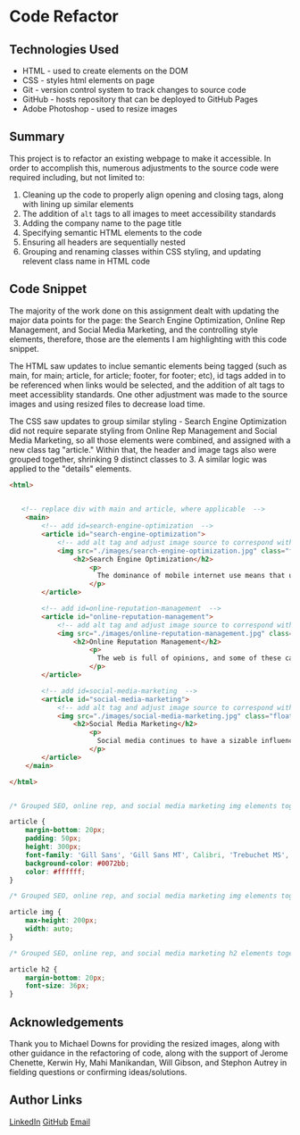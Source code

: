 # Code Refactor

## Technologies Used
- HTML - used to create elements on the DOM
- CSS - styles html elements on page
- Git - version control system to track changes to source code
- GitHub - hosts repository that can be deployed to GitHub Pages
- Adobe Photoshop - used to resize images

## Summary 
This project is to refactor an existing webpage to make it accessible. In order to accomplish this, numerous adjustments to the source code were required including, but not limited to:

1) Cleaning up the code to properly align opening and closing tags, along with lining up similar elements
2) The addition of ` alt ` tags to all images to meet accessibility standards
3) Adding the company name to the page title
4) Specifying semantic HTML elements to the code
5) Ensuring all headers are sequentially nested
6) Grouping and renaming classes within CSS styling, and updating relevent class name in HTML code

## Code Snippet

The majority of the work done on this assignment dealt with updating the major data points for the page: the Search Engine Optimization, Online Rep Management, and Social Media Marketing, and the controlling style elements, therefore, those are the elements I am highlighting with this code snippet.

The HTML saw updates to inclue semantic elements being tagged (such as main, for main; article, for article; footer, for footer; etc), id tags added in to be referenced when links would be selected, and the addition of alt tags to meet accessiblity standards.  One other adjustment was made to the source images and using resized files to decrease load time.

The CSS saw updates to group similar styling - Search Engine Optimization did not require separate styling from Online Rep Management and Social Media Marketing, so all those elements were combined, and assigned with a new class tag "article." Within that, the header and image tags also were grouped together, shrinking 9 distinct classes to 3.  A similar logic was applied to the "details" elements.

```html
<html>

   
   <!-- replace div with main and article, where applicable  -->
    <main>    
        <!-- add id=search-engine-optimization  -->
        <article id="search-engine-optimization">
            <!-- add alt tag and adjust image source to correspond with sizing adjustment to source image -->
            <img src="./images/search-engine-optimization.jpg" class="float-left" alt="workstation with SEO notes"/>
                <h2>Search Engine Optimization</h2>
                    <p>
                      The dominance of mobile internet use means that users are searching for the right business as they travel, shop, or sit on their couch at home. Search Engine Optimization (SEO) allows you to increase your visibility and find the right customers for your business.
                    </p>
        </article>

        <!-- add id=online-reputation-management  -->
        <article id="online-reputation-management">
            <!-- add alt tag and adjust image source to correspond with sizing adjustment to source image -->
            <img src="./images/online-reputation-management.jpg" class="float-right" alt="laptop screen showing increasing reputation metrics"/>
                <h2>Online Reputation Management</h2>
                    <p>
                      The web is full of opinions, and some of these can be negative. Social media allows anyone with an internet connection to say whatever they want about your business. Online Reputation Management gives you the control over what potential customers see when they search for your business.
                    </p>
        </article>

        <!-- add id=social-media-marketing  -->
        <article id="social-media-marketing">
            <!-- add alt tag and adjust image source to correspond with sizing adjustment to source image -->
            <img src="./images/social-media-marketing.jpg" class="float-left" alt="table displaying numerous social media related icons and phrases"/>
                <h2>Social Media Marketing</h2>
                    <p>
                      Social media continues to have a sizable influence on buying habits. Social media marketing helps you determine which platforms are suited to your brand, using analytics to find the right markets and increase your lead generation.
                    </p>
        </article>
    </main>

</html>

```

```css

/* Grouped SEO, online rep, and social media marketing img elements together */

article { 
    margin-bottom: 20px;
    padding: 50px;
    height: 300px;
    font-family: 'Gill Sans', 'Gill Sans MT', Calibri, 'Trebuchet MS', sans-serif;
    background-color: #0072bb;
    color: #ffffff;
}

/* Grouped SEO, online rep, and social media marketing img elements together */

article img {
    max-height: 200px;
    width: auto;
}

/* Grouped SEO, online rep, and social media marketing h2 elements together */

article h2 {
    margin-bottom: 20px;
    font-size: 36px;
}

```

## Acknowledgements
Thank you to Michael Downs for providing the resized images, along with other guidance in the refactoring of code, along with the support of Jerome Chenette, Kerwin Hy, Mahi Manikandan, Will Gibson, and Stephon Autrey in fielding questions or confirming ideas/solutions.

## Author Links
[LinkedIn](https://www.linkedin.com/in/brad-davis-7885884/)
[GitHub](https://github.com/davisbradleyj)
[Email](davis.bradleyj@gmail.com)